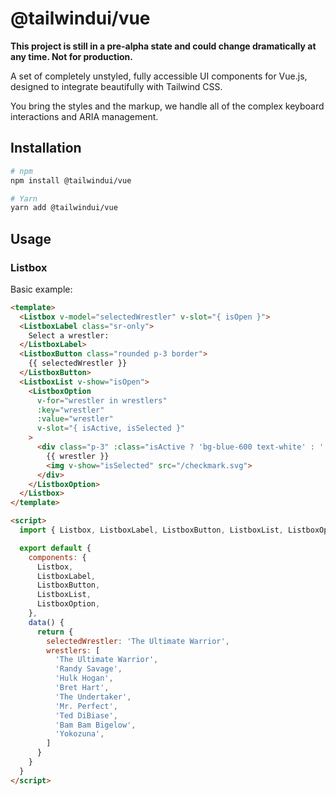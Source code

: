 # @tailwindui/vue

**This project is still in a pre-alpha state and could change dramatically at any time. Not for production.**

A set of completely unstyled, fully accessible UI components for Vue.js, designed to integrate beautifully with Tailwind CSS.

You bring the styles and the markup, we handle all of the complex keyboard interactions and ARIA management.

## Installation

```sh
# npm
npm install @tailwindui/vue

# Yarn
yarn add @tailwindui/vue
```

## Usage

### Listbox

Basic example:

```html
<template>
  <Listbox v-model="selectedWrestler" v-slot="{ isOpen }">
  <ListboxLabel class="sr-only">
    Select a wrestler:
  </ListboxLabel>
  <ListboxButton class="rounded p-3 border">
    {{ selectedWrestler }}
  </ListboxButton>
  <ListboxList v-show="isOpen">
    <ListboxOption
      v-for="wrestler in wrestlers"
      :key="wrestler"
      :value="wrestler"
      v-slot="{ isActive, isSelected }"
    >
      <div class="p-3" :class="isActive ? 'bg-blue-600 text-white' : ''bg-white text-gray-900'">
        {{ wrestler }}
        <img v-show="isSelected" src="/checkmark.svg">
      </div>
    </ListboxOption>
  </Listbox>
</template>

<script>
  import { Listbox, ListboxLabel, ListboxButton, ListboxList, ListboxOption } from '@tailwindui/vue'

  export default {
    components: {
      Listbox,
      ListboxLabel,
      ListboxButton,
      ListboxList,
      ListboxOption,
    },
    data() {
      return {
        selectedWrestler: 'The Ultimate Warrior',
        wrestlers: [
          'The Ultimate Warrior',
          'Randy Savage',
          'Hulk Hogan',
          'Bret Hart',
          'The Undertaker',
          'Mr. Perfect',
          'Ted DiBiase',
          'Bam Bam Bigelow',
          'Yokozuna',
        ]
      }
    }
  }
</script>
```
